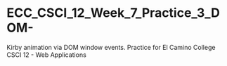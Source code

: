 # ECC_CSCI_12_Week_7_Practice_3_DOM-
Kirby animation via DOM window events. Practice for El Camino College CSCI 12 - Web Applications
